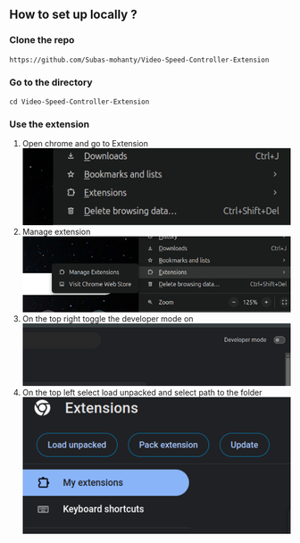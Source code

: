 ## How to set up locally ?
### Clone the repo
```
https://github.com/Subas-mohanty/Video-Speed-Controller-Extension
```
### Go to the directory
```
cd Video-Speed-Controller-Extension
```
### Use the extension
1. Open chrome and go to Extension
![](./images/Screenshot%20from%202024-09-26%2020-06-31.png)
2. Manage extension
![](./images/Screenshot%20from%202024-09-26%2020-06-36.png)
3. On the top right toggle the developer mode on
![](./images/Screenshot%20from%202024-09-26%2020-06-57.png)
4. On the top left select load unpacked and select path to the folder
![](./images/Screenshot%20from%202024-09-26%2020-07-07.png)